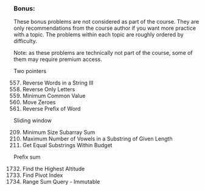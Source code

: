 ### 

### Bonus:


These bonus problems are not considered as part of the course. They are only recommendations from the course author if you want more practice with a topic. The problems within each topic are roughly ordered by difficulty.

Note: as these problems are technically not part of the course, some of them may require premium access.

Two pointers

557. Reverse Words in a String III
917. Reverse Only Letters
2540. Minimum Common Value
283. Move Zeroes
2000. Reverse Prefix of Word


Sliding window

209. Minimum Size Subarray Sum
1456. Maximum Number of Vowels in a Substring of Given Length
1208. Get Equal Substrings Within Budget


Prefix sum

1732. Find the Highest Altitude
724. Find Pivot Index
303. Range Sum Query - Immutable
